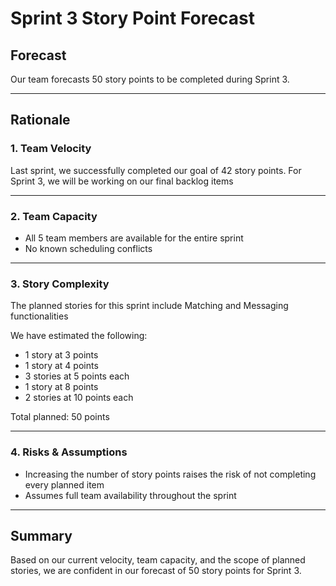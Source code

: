 # Sprint 3 Story Point Forecast

## Forecast

Our team forecasts 50 story points to be completed during Sprint 3.

---

## Rationale

### 1. Team Velocity

Last sprint, we successfully completed our goal of 42 story points. For Sprint 3, we will be working on our final backlog items

---

### 2. Team Capacity

- All 5 team members are available for the entire sprint
- No known scheduling conflicts

---

### 3. Story Complexity

The planned stories for this sprint include Matching and Messaging functionalities

We have estimated the following:

- 1 story at 3 points
- 1 story at 4 points
- 3 stories at 5 points each
- 1 story at 8 points
- 2 stories at 10 points each

Total planned: 50 points

---

### 4. Risks & Assumptions

- Increasing the number of story points raises the risk of not completing every planned item
- Assumes full team availability throughout the sprint

---

## Summary

Based on our current velocity, team capacity, and the scope of planned stories, we are confident in our forecast of 50 story points for Sprint 3.
